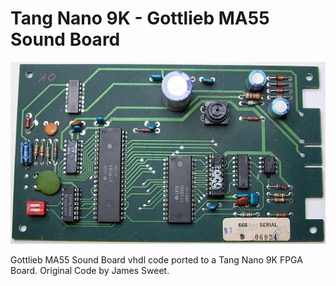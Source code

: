 # Tang Nano 9K - Gottlieb MA55 Sound Board
![Model](TN9K-Gottlieb_MA55.jpg)

Gottlieb MA55 Sound Board vhdl code ported to a Tang Nano 9K FPGA Board. Original Code by James Sweet.
